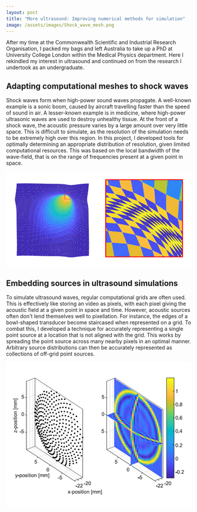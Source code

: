 ```yaml
---
layout: post
title: "More ultrasound: Improving numerical methods for simulation"
image: /assets/images/Shock_wave_mesh.png
---
```


After my time at the Commonwealth Scientific and Industrial Research Organisation, I packed my bags and left Australia to take up a PhD at University College London within the Medical Physics department. Here I rekindled my interest in ultrasound and continued on from the research I undertook as an undergraduate.

## Adapting computational meshes to shock waves

Shock waves form when high-power sound waves propagate. A well-known example is a sonic boom, caused by aircraft travelling faster than the speed of sound in air. A lesser-known example is in medicine, where high-power ultrasonic waves are used to destroy unhealthy tissue. At the front of a shock wave, the acoustic pressure varies by a large amount over very little space. This is difficult to simulate, as the resolution of the simulation needs to be extremely high over this region. In this project, I developed tools for optimally determining an appropriate distribution of resolution, given limited computational resources. This was based on the local bandwidth of the wave-field, that is on the range of frequencies present at a given point in space.

![](/assets/images/Shock_wave_mesh.png)

## Embedding sources in ultrasound simulations

To simulate ultrasound waves, regular computational grids are often used. This is effectively like storing an video as pixels, with each pixel giving the acoustic field at a given point in space and time. However, acoustic sources often don't lend themselves well to pixellation. For instance, the edges of a bowl-shaped transducer become staircased when represented on a grid. To combat this, I developed a technique for accurately representing a single point source at a location that is not aligned with the grid. This works by spreading the point source across many nearby pixels in an optimal manner. Arbitrary source distributions can then be accurately represented as collections of off-grid point sources.

![](/assets/images/Offgrid_source.png)
